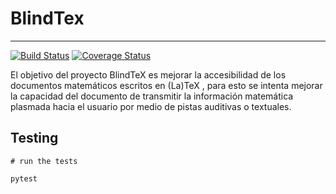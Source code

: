 # BlindTex
-----------
[![Build Status](https://travis-ci.org/blindtex/blindtex.svg?branch=master)](https://travis-ci.org/blindtex/blindtex) [![Coverage Status](https://coveralls.io/repos/github/blindtex/blindtex/badge.svg?branch=master)](https://coveralls.io/github/blindtex/blindtex?branch=master)

El objetivo del proyecto BlindTeX es mejorar la accesibilidad de los documentos matemáticos 
escritos en (La)TeX , para esto se intenta mejorar la capacidad del documento de transmitir 
la información matemática plasmada hacia el usuario por medio de pistas auditivas o textuales.

## Testing

```
# run the tests

pytest
```
